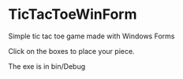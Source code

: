 # TicTacToeWinForm
Simple tic tac toe game made with Windows Forms

Click on the boxes to place your piece.

The exe is in bin/Debug
